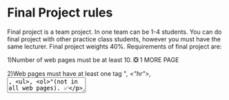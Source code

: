 # Final Project rules 

Final project is a team project. In one team can be 1-4 students. You can do final project with other practice class students, 	 however you must have the same lecturer. Final project weights 40%. Requirements of final project are:

 1)Number of web pages must be at least 10. ❎ 1 MORE PAGE 

 2)Web pages must have at least one tag "<i>, <"hr">, <textarea>, <ul>, <ol>"(not in all web pages). ✅

 3)Push your final project in github repository. This task for each team member. ✅

 4)Color must be defined by hsl,hsla,rgb, rgba, functions and by hexadecimal number. ✅

 5)Final project must contain at least four flexbox containers and items must be aligned. ✅ 

 6)HTML elements must be aligned by grid system.  ✅

 7)Five buttons and two tables must be styled by bootstrap library. Some elements must be styled by tailwind library. DONE ✅

 8)Final project must be mobile adaptable for at least two kinds of screen.  RPOCESS ❎

9) Final project must have inputs with types date, number, text, radio, checkbox. ❎ !сории мен data косуды умытып кетыпын

10)Some HTML elements must be styled by Vue.js framework. DONE ✅


##Бызде уже тен жартысы дайын тек  mobile adaptable and 1 page null то есть 1 страница мен   adaptable жок так мен 
## max-width: 991px and max-width: 778px точно емес размер но style.scss корсендер болады path("...\Atelier New York\scss\style.scss")




